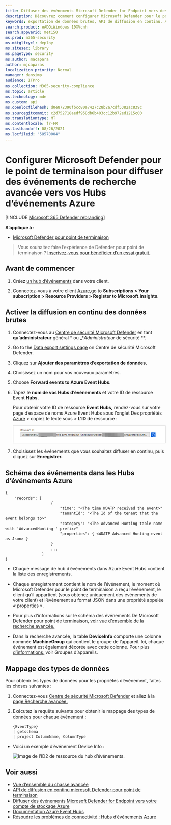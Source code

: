 ```yaml
---
title: Diffuser des événements Microsoft Defender for Endpoint vers des Hubs d’événements Azure
description: Découvrez comment configurer Microsoft Defender pour le point de terminaison pour diffuser des événements de recherche avancée vers votre Hub d’événements.
keywords: exportation de données brutes, API de diffusion en continu, API, Hubs d’événements Azure, stockage Azure, compte de stockage, recherche avancée, partage de données brutes
search.product: eADQiWindows 10XVcnh
search.appverid: met150
ms.prod: m365-security
ms.mktglfcycl: deploy
ms.sitesec: library
ms.pagetype: security
ms.author: macapara
author: mjcaparas
localization_priority: Normal
manager: dansimp
audience: ITPro
ms.collection: M365-security-compliance
ms.topic: article
ms.technology: mde
ms.custom: api
ms.openlocfilehash: d0e872390fbcc80a7427c28b2a7cdf5382ac839c
ms.sourcegitcommit: c2d752718aedf958db6b403cc12b972ed1215c00
ms.translationtype: MT
ms.contentlocale: fr-FR
ms.lasthandoff: 08/26/2021
ms.locfileid: "58570004"
---
```

# <a name="configure-microsoft-defender-for-endpoint-to-stream-advanced-hunting-events-to-your-azure-event-hubs"></a>Configurer Microsoft Defender pour le point de terminaison pour diffuser des événements de recherche avancée vers vos Hubs d’événements Azure

[!INCLUDE [Microsoft 365 Defender rebranding](../../includes/microsoft-defender.md)]


**S’applique à :**

- [Microsoft Defender pour point de terminaison](https://go.microsoft.com/fwlink/?linkid=2154037)

> Vous souhaitez faire l’expérience de Defender pour point de terminaison ? [Inscrivez-vous pour bénéficier d’un essai gratuit.](https://signup.microsoft.com/create-account/signup?products=7f379fee-c4f9-4278-b0a1-e4c8c2fcdf7e&ru=https://aka.ms/MDEp2OpenTrial?ocid=docs-wdatp-configuresiem-abovefoldlink)

## <a name="before-you-begin"></a>Avant de commencer

1. Créez [un hub d’événements](/azure/event-hubs/) dans votre client.

2. Connectez-vous à votre client [Azure,](https://ms.portal.azure.com/)go to **Subscriptions > Your subscription > Resource Providers > Register to **Microsoft.insights****.

## <a name="enable-raw-data-streaming"></a>Activer la diffusion en continu des données brutes

1. Connectez-vous au [Centre de sécurité Microsoft Defender](https://securitycenter.windows.com) en tant **qu’administrateur** général * ou _*_Administrateur_ de sécurité **.

2. Go to the [Data export settings page](https://securitycenter.windows.com/interoperability/dataexport) on Centre de sécurité Microsoft Defender.

3. Cliquez sur **Ajouter des paramètres d’exportation de données.**

4. Choisissez un nom pour vos nouveaux paramètres.

5. Choose **Forward events to Azure Event Hubs**.

6. Tapez le **nom de vos Hubs d’événements** et votre ID de ressource Event **Hubs.**

   Pour obtenir votre ID de ressource **Event Hubs,** rendez-vous sur votre page d’espace de noms Azure Event Hubs sous l’onglet Des propriétés [Azure](https://ms.portal.azure.com/) > copiez le texte sous \> **L’ID** de ressource :

   ![Image de l’ID1 de ressource du hub d’événements.](images/event-hub-resource-id.png)

7. Choisissez les événements que vous souhaitez diffuser en continu, puis cliquez sur **Enregistrer.**

## <a name="the-schema-of-the-events-in-azure-event-hubs"></a>Schéma des événements dans les Hubs d’événements Azure

```text
{
    "records": [
                    {
                        "time": "<The time WDATP received the event>"
                        "tenantId": "<The Id of the tenant that the event belongs to>"
                        "category": "<The Advanced Hunting table name with 'AdvancedHunting-' prefix>"
                        "properties": { <WDATP Advanced Hunting event as Json> }
                    }
                    ...
                ]
}
```

- Chaque message de hub d’événements dans Azure Event Hubs contient la liste des enregistrements.

- Chaque enregistrement contient le nom de l’événement, le moment où Microsoft Defender pour le point de terminaison a reçu l’événement, le client qu’il appartient (vous obtenez uniquement des événements de votre client) et l’événement au format JSON dans une propriété appelée **«** properties ».

- Pour plus d’informations sur le schéma des événements De Microsoft Defender pour point de [terminaison, voir vue d’ensemble de la recherche avancée.](advanced-hunting-overview.md)

- Dans la recherche avancée, la table **DeviceInfo** comporte une colonne nommée **MachineGroup** qui contient le groupe de l’appareil. Ici, chaque événement est également décorée avec cette colonne. Pour plus [d’informations,](machine-groups.md) voir Groupes d’appareils.

## <a name="data-types-mapping"></a>Mappage des types de données

Pour obtenir les types de données pour les propriétés d’événement, faites les choses suivantes :

1. Connectez-vous [Centre de sécurité Microsoft Defender](https://securitycenter.windows.com) et allez à la [page Recherche avancée.](https://securitycenter.windows.com/hunting-package)

2. Exécutez la requête suivante pour obtenir le mappage des types de données pour chaque événement :

   ```text
   {EventType}
   | getschema
   | project ColumnName, ColumnType 
   ```

- Voici un exemple d’événement Device Info :

  ![Image de l’ID2 de ressource du hub d’événements.](images/machine-info-datatype-example.png)

## <a name="related-topics"></a>Voir aussi

- [Vue d’ensemble du chasse avancée](advanced-hunting-overview.md)
- [API de diffusion en continu microsoft Defender pour point de terminaison](raw-data-export.md)
- [Diffuser des événements Microsoft Defender for Endpoint vers votre compte de stockage Azure](raw-data-export-storage.md)
- [Documentation Azure Event Hubs](/azure/event-hubs/)
- [Résoudre les problèmes de connectivité : Hubs d’événements Azure](/azure/event-hubs/troubleshooting-guide)
